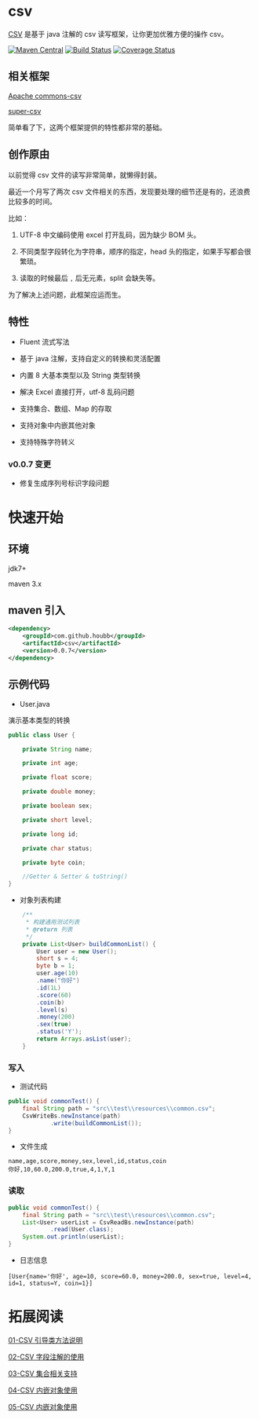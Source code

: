 # csv

[CSV](https://github.com/houbb/csv) 是基于 java 注解的 csv 读写框架，让你更加优雅方便的操作 csv。

[![Maven Central](https://maven-badges.herokuapp.com/maven-central/com.github.houbb/csv/badge.svg)](http://mvnrepository.com/artifact/com.github.houbb/csv)
[![Build Status](https://www.travis-ci.org/houbb/csv.svg?branch=master)](https://www.travis-ci.org/houbb/csv?branch=master)
[![Coverage Status](https://coveralls.io/repos/github/houbb/csv/badge.svg?branch=master)](https://coveralls.io/github/houbb/csv?branch=master)

## 相关框架

[Apache commons-csv](https://github.com/apache/commons-csv)

[super-csv](https://github.com/super-csv/super-csv)

简单看了下，这两个框架提供的特性都非常的基础。

## 创作原由

以前觉得 csv 文件的读写非常简单，就懒得封装。

最近一个月写了两次 csv 文件相关的东西，发现要处理的细节还是有的，还浪费比较多的时间。

比如：

1. UTF-8 中文编码使用 excel 打开乱码，因为缺少 BOM 头。

2. 不同类型字段转化为字符串，顺序的指定，head 头的指定，如果手写都会很繁琐。

3. 读取的时候最后 `,` 后无元素，split 会缺失等。

为了解决上述问题，此框架应运而生。

## 特性

- Fluent 流式写法

- 基于 java 注解，支持自定义的转换和灵活配置

- 内置 8 大基本类型以及 String 类型转换

- 解决 Excel 直接打开，utf-8 乱码问题

- 支持集合、数组、Map 的存取

- 支持对象中内嵌其他对象

- 支持特殊字符转义

### v0.0.7 变更

- 修复生成序列号标识字段问题

# 快速开始

## 环境

jdk7+

maven 3.x

## maven 引入

```xml
<dependency>
    <groupId>com.github.houbb</groupId>
    <artifactId>csv</artifactId>
    <version>0.0.7</version>
</dependency>
```

## 示例代码

- User.java

演示基本类型的转换

```java
public class User {

    private String name;

    private int age;

    private float score;

    private double money;

    private boolean sex;

    private short level;

    private long id;

    private char status;

    private byte coin;

    //Getter & Setter & toString()
}
```

- 对象列表构建

```java
    /**
     * 构建通用测试列表
     * @return 列表
     */
    private List<User> buildCommonList() {
        User user = new User();
        short s = 4;
        byte b = 1;
        user.age(10)
        .name("你好")
        .id(1L)
        .score(60)
        .coin(b)
        .level(s)
        .money(200)
        .sex(true)
        .status('Y');
        return Arrays.asList(user);
    }
```

### 写入

- 测试代码

```java
public void commonTest() {
    final String path = "src\\test\\resources\\common.csv";
    CsvWriteBs.newInstance(path)
            .write(buildCommonList());
}
```

- 文件生成

```csv
name,age,score,money,sex,level,id,status,coin
你好,10,60.0,200.0,true,4,1,Y,1
```

### 读取

```java
public void commonTest() {
    final String path = "src\\test\\resources\\common.csv";
    List<User> userList = CsvReadBs.newInstance(path)
            .read(User.class);
    System.out.println(userList);
}
```

- 日志信息

```
[User{name='你好', age=10, score=60.0, money=200.0, sex=true, level=4, id=1, status=Y, coin=1}]
```

# 拓展阅读

[01-CSV 引导类方法说明](doc/user/01-csv-引导类.md)

[02-CSV 字段注解的使用](doc/user/02-csv-注解使用.md)

[03-CSV 集合相关支持](doc/user/03-csv-支持集合类.md)

[04-CSV 内嵌对象使用](doc/user/04-csv-支持内嵌对象.md)

[05-CSV 内嵌对象使用](doc/user/05-csv-特殊字符转义.md)